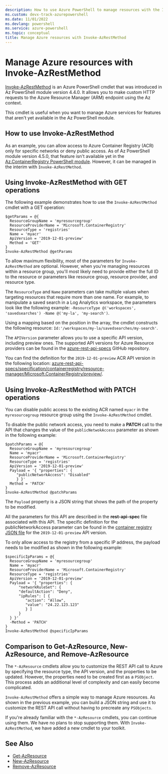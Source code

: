 ```yaml
---
description: How to use Azure PowerShell to manage resources with the Invoke-AzRestMethod cmdlet.
ms.custom: devx-track-azurepowershell
ms.date: 11/01/2022
ms.devlang: powershell
ms.service: azure-powershell
ms.topic: conceptual
title: Manage Azure resources with Invoke-AzRestMethod
---
```


# Manage Azure resources with Invoke-AzRestMethod

[Invoke-AzRestMethod](/powershell/module/az.accounts/invoke-azrestmethod) is an Azure PowerShell
cmdlet that was introduced in Az PowerShell module version 4.4.0. It allows you to make custom HTTP
requests to the Azure Resource Manager (ARM) endpoint using the Az context.

This cmdlet is useful when you want to manage Azure services for features that aren't yet available
in the Az PowerShell module.

## How to use Invoke-AzRestMethod

As an example, you can allow access to Azure Container Registry (ACR) only for specific networks or
deny public access. As of Az PowerShell module version 4.5.0, that feature isn't available yet in
the [Az.ContainerRegistry PowerShell module](/powershell/module/Az.ContainerRegistry/). However, it
can be managed in the interim with `Invoke-AzRestMethod`.

## Using Invoke-AzRestMethod with GET operations

The following example demonstrates how to use the `Invoke-AzRestMethod` cmdlet with a GET operation:

```azurepowershell-interactive
$getParams = @{
  ResourceGroupName = 'myresourcegroup'
  ResourceProviderName = 'Microsoft.ContainerRegistry'
  ResourceType = 'registries'
  Name = 'myacr'
  ApiVersion = '2019-12-01-preview'
  Method = 'GET'
}
Invoke-AzRestMethod @getParams
```

To allow maximum flexibility, most of the parameters for `Invoke-AzRestMethod` are optional.
However, when you're managing resources within a resource group, you'll most likely need to provide
either the full ID to the resource or parameters like resource group, resource provider, and
resource type.

The `ResourceType` and `Name` parameters can take multiple values when targeting resources that
require more than one name. For example, to manipulate a saved search in a Log Analytics workspace,
the parameters look like the following example:
`-ResourceType @('workspaces', 'savedsearches') -Name @('my-la', 'my-search')`.

Using a mapping based on the position in the array, the cmdlet constructs the following resource:
`Id:'/workspaces/my-la/savedsearches/my-search'`.

The `APIVersion` parameter allows you to use a specific API version, including preview ones. The
supported API versions for Azure Resource providers can be found in the
[azure-rest-api-specs](https://github.com/Azure/azure-rest-api-specs) GitHub repository.

You can find the definition for the `2019-12-01-preview` ACR API version in the following location:
[azure-rest-api-specs/specification/containerregistry/resource-manager/Microsoft.ContainerRegistry/preview/](https://github.com/Azure/azure-rest-api-specs/tree/master/specification/containerregistry/resource-manager/Microsoft.ContainerRegistry/preview).

## Using Invoke-AzRestMethod with PATCH operations

You can disable public access to the existing ACR named `myacr` in the `myresourcegroup` resource
group using the `Invoke-AzRestMethod` cmdlet.

To disable the public network access, you need to make a **PATCH** call to the API that changes the
value of the `publicNetwokAccess` parameter as shown in the following example:

```azurepowershell-interactive
$patchParams = @{
  ResourceGroupName = 'myresourcegroup'
  Name = 'myacr'
  ResourceProviderName = 'Microsoft.ContainerRegistry'
  ResourceType = 'registries'
  ApiVersion = '2019-12-01-preview'
  Payload = '{ "properties": {
     "publicNetworkAccess": "Disabled"
     } }'
  Method = 'PATCH'
}
Invoke-AzRestMethod @patchParams
```

The `Payload` property is a JSON string that shows the path of the property to be modified.

All the parameters for this API are described in the **rest-api-spec** file associated with this API.
The specific definition for the publicNetworkAccess parameter can be found in the
[container registry JSON file](https://github.com/Azure/azure-rest-api-specs/blob/2a9da9a79d0a7b74089567ec4f0289f3e0f31bec/specification/containerregistry/resource-manager/Microsoft.ContainerRegistry/preview/2019-12-01-preview/containerregistry.json)
for the `2019-12-01-preview` API version.

To only allow access to the registry from a specific IP address, the payload needs to be modified as
shown in the following example:

```azurepowershell-interactive
$specificIpParams = @{
  ResourceGroupName = 'myresourcegroup'
  Name = 'myacr'
  ResourceProviderName = 'Microsoft.ContainerRegistry'
  ResourceType = 'registries'
  ApiVersion = '2019-12-01-preview'
  Payload = '{ "properties": {
      "networkRuleSet": {
      "defaultAction": "Deny",
      "ipRules": [ {
         "action": "Allow",
         "value": "24.22.123.123"
         } ]
      }
  } }'
  -Method = 'PATCH'
}
Invoke-AzRestMethod @specificIpParams
```

## Comparison to Get-AzResource, New-AzResource, and Remove-AzResource

The `*-AzResource` cmdlets allow you to customize the REST API call to Azure by specifying the
resource type, the API version, and the properties to be updated. However, the properties need to be
created first as a `PSObject`. This process adds an additional level of complexity and can easily
become complicated.

`Invoke-AzRestMethod` offers a simple way to manage Azure resources. As shown in the previous
example, you can build a JSON string and use it to customize the REST API call without having to
precreate any `PSObjects`.

If you're already familiar with the `*-AzResource` cmdlets, you can continue using them. We have no
plans to stop supporting them. With `Invoke-AzRestMethod`, we have added a new cmdlet to your toolkit.

## See Also

- [Get-AzResource](/powershell/module/az.resources/get-azresource)
- [New-AzResource](/powershell/module/az.resources/new-azresource)
- [Remove-AzResource](/powershell/module/az.resources/remove-azresource)
